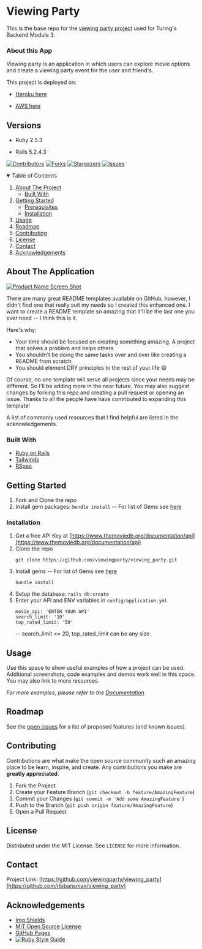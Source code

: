 # Viewing Party

This is the base repo for the [viewing party project](https://backend.turing.io/module3/projects/viewing_party) used for Turing's Backend Module 3.

### About this App

Viewing party is an application in which users can explore movie options and create a viewing party event for the user and friend's. 

This project is deployed on:

- [Heroku here](https://viewingfiesta.heroku.com)

- [AWS here](https://www.example.com)

## Versions

- Ruby 2.5.3

- Rails 5.2.4.3

[![Contributors][contributors-shield]][contributors-url]
[![Forks][forks-shield]][forks-url]
[![Stargazers][stars-shield]][stars-url]
[![Issues][issues-shield]][issues-url]


<!-- TABLE OF CONTENTS -->
<details open="open">
  <summary>Table of Contents</summary>
  <ol>
    <li>
      <a href="#about-the-project">About The Project</a>
      <ul>
        <li><a href="#built-with">Built With</a></li>
      </ul>
    </li>
    <li>
      <a href="#getting-started">Getting Started</a>
      <ul>
        <li><a href="#prerequisites">Prerequisites</a></li>
        <li><a href="#installation">Installation</a></li>
      </ul>
    </li>
    <li><a href="#usage">Usage</a></li>
    <li><a href="#roadmap">Roadmap</a></li>
    <li><a href="#contributing">Contributing</a></li>
    <li><a href="#license">License</a></li>
    <li><a href="#contact">Contact</a></li>
    <li><a href="#acknowledgements">Acknowledgements</a></li>
  </ol>
</details>



<!-- ABOUT THE PROJECT -->
## About The Application

[![Product Name Screen Shot][product-screenshot]](https://example.com)

There are many great README templates available on GitHub, however, I didn't find one that really suit my needs so I created this enhanced one. I want to create a README template so amazing that it'll be the last one you ever need -- I think this is it.

Here's why:
* Your time should be focused on creating something amazing. A project that solves a problem and helps others
* You shouldn't be doing the same tasks over and over like creating a README from scratch
* You should element DRY principles to the rest of your life :smile:

Of course, no one template will serve all projects since your needs may be different. So I'll be adding more in the near future. You may also suggest changes by forking this repo and creating a pull request or opening an issue. Thanks to all the people have have contributed to expanding this template!

A list of commonly used resources that I find helpful are listed in the acknowledgements.

### Built With

* [Ruby on Rails](https://rubyonrails.org/)
* [Tailwinds](https://tailwindcss.com)
* [RSpec](https://github.com/rspec/rspec-rails)



<!-- GETTING STARTED -->
## Getting Started

1. Fork and Clone the repo
2. Install gem packages: `bundle install`
     -- For list of Gems see [here](https://github.com/viewingparty/viewing_party/blob/main/Gemfile)


### Installation

1. Get a free API Key at [https://www.themoviedb.org/documentation/api](https://www.themoviedb.org/documentation/api)
2. Clone the repo
   ```
   git clone https://github.com/viewingparty/viewing_party.git
   ```
3. Install gems
     -- For list of Gems see [here](https://github.com/viewingparty/viewing_party/blob/main/Gemfile)
   ```
   bundle install
   ```
4. Setup the database: `rails db:create`
5. Enter your API and ENV variables in `config/application.yml`
   ```
   movie_api: 'ENTER YOUR API'
   search_limit: '10'
   top_rated_limit: '50'
   ```
   -- search_limit <= 20, top_rated_limit can be any size



<!-- USAGE EXAMPLES -->
## Usage

Use this space to show useful examples of how a project can be used. Additional screenshots, code examples and demos work well in this space. You may also link to more resources.

_For more examples, please refer to the [Documentation](https://example.com)_



<!-- ROADMAP -->
## Roadmap

See the [open issues](https://github.com/ribbansmax/viewing_party/issues) for a list of proposed features (and known issues).



<!-- CONTRIBUTING -->
## Contributing

Contributions are what make the open source community such an amazing place to be learn, inspire, and create. Any contributions you make are **greatly appreciated**.

1. Fork the Project
2. Create your Feature Branch (`git checkout -b feature/AmazingFeature`)
3. Commit your Changes (`git commit -m 'Add some AmazingFeature'`)
4. Push to the Branch (`git push origin feature/AmazingFeature`)
5. Open a Pull Request



<!-- LICENSE -->
## License

Distributed under the MIT License. See `LICENSE` for more information.



<!-- CONTACT -->
## Contact

Project Link: [https://github.com/viewingparty/viewing_party](https://github.com/ribbansmax/viewing_party)



<!-- ACKNOWLEDGEMENTS -->
## Acknowledgements
* [Img Shields](https://shields.io)
* [MIT Open Source License](https://opensource.org/licenses/MIT)
* [GitHub Pages](https://pages.github.com)
* [![Ruby Style Guide](https://img.shields.io/badge/code_style-rubocop-brightgreen.svg)](https://github.com/rubocop-hq/rubocop)






<!-- MARKDOWN LINKS & IMAGES -->
<!-- https://www.markdownguide.org/basic-syntax/#reference-style-links -->
[contributors-shield]: https://img.shields.io/github/contributors/viewingparty/viewing_party.svg?style=for-the-badge
[contributors-url]: https://github.com/viewingparty/viewing_party/graphs/contributors
[forks-shield]: https://img.shields.io/github/forks/viewingparty/viewing_party.svg?style=for-the-badge
[forks-url]: https://github.com/viewingparty/viewing_party/network/members
[stars-shield]: https://img.shields.io/github/stars/viewingparty/viewing_party.svg?style=for-the-badge
[stars-url]: https://github.com/viewingparty/viewing_party/stargazers
[issues-shield]: https://img.shields.io/github/issues/viewingparty/viewing_party.svg?style=for-the-badge
[issues-url]: https://github.com/viewingparty/viewing_party/issues
[product-screenshot]: images/screenshot.png
